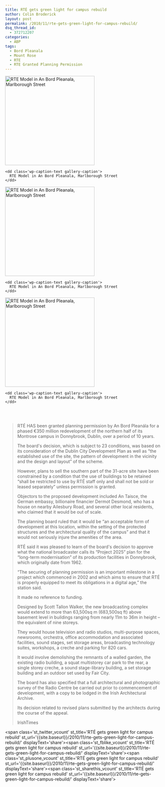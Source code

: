 ```yaml
---
title: RTÉ gets green light for campus rebuild
author: Colin Broderick
layout: post
permalink: /2010/11/rte-gets-green-light-for-campus-rebuild/
dsq_thread_id:
  - 372712207
categories:
  - ABP
tags:
  - Bord Pleanala
  - Mount Rose
  - RTE
  - RTE Granted Planning Permission
---
```

<!-- see gallery_shortcode() in wp-includes/media.php -->

<div id='gallery-1' class='gallery galleryid-1136 gallery-columns-3 gallery-size-thumbnail'>
  <dl class='gallery-item'>
    <dt class='gallery-icon'>
      <a href='{{site.baseurl}}/wp-content/uploads/2010/11/RteModel1.jpg' title='RteModel1'><img width="290" height="290" src="{{site.baseurl}}/wp-content/uploads/2010/11/RteModel1-290x290.jpg" class="attachment-thumbnail" alt="RTE Model in An Bord Pleanala, Marlborough Street" /></a>
    </dt>
    
    <dd class='wp-caption-text gallery-caption'>
      RTE Model in An Bord Pleanala, Marlborough Street
    </dd>
  </dl>
  
  <dl class='gallery-item'>
    <dt class='gallery-icon'>
      <a href='{{site.baseurl}}/wp-content/uploads/2010/11/RteModel2.jpg' title='RteModel2'><img width="290" height="290" src="{{site.baseurl}}/wp-content/uploads/2010/11/RteModel2-290x290.jpg" class="attachment-thumbnail" alt="RTE Model in An Bord Pleanala, Marlborough Street" /></a>
    </dt>
    
    <dd class='wp-caption-text gallery-caption'>
      RTE Model in An Bord Pleanala, Marlborough Street
    </dd>
  </dl>
  
  <dl class='gallery-item'>
    <dt class='gallery-icon'>
      <a href='{{site.baseurl}}/wp-content/uploads/2010/11/RteModel3.jpg' title='RteModel3'><img width="290" height="290" src="{{site.baseurl}}/wp-content/uploads/2010/11/RteModel3-290x290.jpg" class="attachment-thumbnail" alt="RTE Model in An Bord Pleanala, Marlborough Street" /></a>
    </dt>
    
    <dd class='wp-caption-text gallery-caption'>
      RTE Model in An Bord Pleanala, Marlborough Street
    </dd>
  </dl>
  
  <br style="clear: both" /> <br style='clear: both;' />
</div>

> RTÉ HAS been granted planning permission by An Bord Pleanála for a phased €350 million redevelopment of the northern half of its Montrose campus in Donnybrook, Dublin, over a period of 10 years.
> 
> The board's decision, which is subject to 23 conditions, was based on its consideration of the Dublin City Development Plan as well as “the established use of the site, the pattern of development in the vicinity and the design and layout” of the scheme.
> 
> However, plans to sell the southern part of the 31-acre site have been constrained by a condition that the use of buildings to be retained “shall be restricted to use by RTÉ staff only and shall not be sold or leased separately” unless permission is granted.
> 
> Objectors to the proposed development included An Taisce, the German embassy, billionaire financier Dermot Desmond, who has a house on nearby Ailesbury Road, and several other local residents, who claimed that it would be out of scale.
> 
> The planning board ruled that it would be “an acceptable form of development at this location, within the setting of the protected structures and the architectural quality of the campus” and that it would not seriously injure the amenities of the area.
> 
> RTÉ said it was pleased to learn of the board's decision to approve what the national broadcaster calls its “Project 2025” plan for the “long-term modernisation” of its production facilities in Donnybrook, which originally date from 1962.
> 
> “The securing of planning permission is an important milestone in a project which commenced in 2002 and which aims to ensure that RTÉ is properly equipped to meet its obligations in a digital age,” the station said.
> 
> It made no reference to funding.
> 
> Designed by Scott Tallon Walker, the new broadcasting complex would extend to more than 63,500sq m (683,500sq ft) above basement level in buildings ranging from nearly 11m to 36m in height – the equivalent of nine storeys.
> 
> They would house television and radio studios, multi-purpose spaces, newsrooms, orchestra, office accommodation and associated facilities, sound stages, set storage areas, broadcasting technology suites, workshops, a creche and parking for 820 cars.
> 
> It would involve demolishing the remnants of a walled garden, the existing radio building, a squat multistorey car park to the rear, a single storey creche, a sound stage-library building, a set storage building and an outdoor set used by Fair City.
> 
> The board has also specified that a full architectural and photographic survey of the Radio Centre be carried out prior to commencement of development, with a copy to be lodged in the Irish Architectural Archive.
> 
> Its decision related to revised plans submitted by the architects during the course of the appeal.
> 
> IrishTimes

<span class='st\_twitter\_vcount' st\_title='RTÉ gets green light for campus rebuild' st\_url='{{site.baseurl}}/2010/11/rte-gets-green-light-for-campus-rebuild/' displayText='share'></span><span class='st\_fblike\_vcount' st\_title='RTÉ gets green light for campus rebuild' st\_url='{{site.baseurl}}/2010/11/rte-gets-green-light-for-campus-rebuild/' displayText='share'></span><span class='st\_plusone\_vcount' st\_title='RTÉ gets green light for campus rebuild' st\_url='{{site.baseurl}}/2010/11/rte-gets-green-light-for-campus-rebuild/' displayText='share'></span><span class='st\_sharethis\_vcount' st\_title='RTÉ gets green light for campus rebuild' st\_url='{{site.baseurl}}/2010/11/rte-gets-green-light-for-campus-rebuild/' displayText='share'></span>